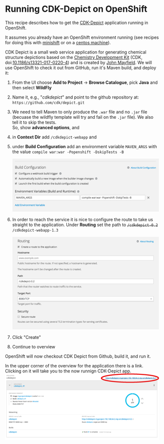 # Running CDK-Depict on OpenShift
This recipe describes how to get the [CDK-Depict](https://github.com/cdk/depict) application running in OpenShift.

It assumes you already have an OpenShift environment running (see recipes for doing this with [minishift](minishift_local_machine.md)
or on a [centos machine](openshift_centos.md)).

CDK Depict is a small web service application for generating chemical structure depictions based on the [Chemistry Development Kit](https://cdk.github.io/) (CDK, doi:[10.1186/s13321-017-0220-4](https://jcheminf.biomedcentral.com/articles/10.1186/s13321-017-0220-4)) and is created by [John Mayfield](https://github.com/johnmay). We will use OpenShift to check it out from GitHub, run it's Maven build, and deploy it:

1. From the UI choose **Add to Project** -> **Browse Catalogue**, pick **Java** and then select **WildFly**
2. Name it, e.g., "_cdkdepict_" and point to the github repository at: `https://github.com/cdk/depict.git`
3. We need to tell Maven to only produce the `.war` file and no `.jar` file (becuase the wildfly template will try and fail on the `.jar` file). We also tell it to skip the tests.  
   So, show **advanced options**, and
4. in **Context Dir** add `/cdkdepict-webapp` and
4. under **Build Configuration** add an environment variable `MAVEN_ARGS` with the value `compile war:war -Popenshift -DskipTests -B`

   ![Set the maven args](mavenargs.png)
5. In order to reach the service it is nice to configure the route to take us straight to the application. Under **Routing** set the path to ~~`/cdkdepict-0.2`~~ `/cdkdepict-webapp-1.3`

   ![Fix routing](routing.png)
5. Click "Create"
6. Continue to overview

OpenShift will now checkout CDK Depict from Github, build it, and run it.

In the upper corner of the overview for the application there is a link. Clicking on it will take you to the now runnign CDK-Depict app.
   ![What the overview looks like](overview.png)
   

